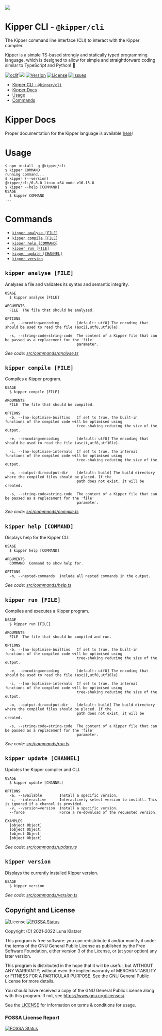 ![](https://github.com/Luna-Klatzer/Kipper/raw/main/img/Kipper-Logo-with-head.png)

# Kipper CLI - `@kipper/cli`

The Kipper command line interface (CLI) to interact with the Kipper compiler.

Kipper is a simple TS-based strongly and statically typed programming language, which is designed to allow for
simple and straightforward coding similar to TypeScript and Python! 🦊

[![oclif](https://img.shields.io/badge/cli-oclif-brightgreen.svg)](https://oclif.io)
![](https://img.shields.io/badge/Coverage-72%25-5A7302.svg?style=flat&logoColor=white&color=blue&prefix=$coverage$)
[![Version](https://img.shields.io/npm/v/@kipper/cli)](https://npmjs.org/package/@kipper/cli)
[![License](https://img.shields.io/npm/l/@kipper/cli)](https://github.com/Luna-Klatzer/Kipper/blob/main/LICENSE)
[![Issues](https://img.shields.io/github/issues/Luna-Klatzer/Kipper)](https://github.com/Luna-Klatzer/Kipper/issues)

<!-- toc -->

- [Kipper CLI - `@kipper/cli`](#kipper-cli---kippercli)
- [Kipper Docs](#kipper-docs)
- [Usage](#usage)
- [Commands](#commands)
<!-- tocstop -->

# Kipper Docs

Proper documentation for the Kipper language is available [here](https://wmc-ahif-2021.github.io/Kipper-Web/)!

# Usage

<!-- usage -->

```sh-session
$ npm install -g @kipper/cli
$ kipper COMMAND
running command...
$ kipper (--version)
@kipper/cli/0.8.0 linux-x64 node-v16.15.0
$ kipper --help [COMMAND]
USAGE
  $ kipper COMMAND
...
```

<!-- usagestop -->

# Commands

<!-- commands -->

- [`kipper analyse [FILE]`](#kipper-analyse-file)
- [`kipper compile [FILE]`](#kipper-compile-file)
- [`kipper help [COMMAND]`](#kipper-help-command)
- [`kipper run [FILE]`](#kipper-run-file)
- [`kipper update [CHANNEL]`](#kipper-update-channel)
- [`kipper version`](#kipper-version)

## `kipper analyse [FILE]`

Analyses a file and validates its syntax and semantic integrity.

```
USAGE
  $ kipper analyse [FILE]

ARGUMENTS
  FILE  The file that should be analysed.

OPTIONS
  -e, --encoding=encoding        [default: utf8] The encoding that should be used to read the file (ascii,utf8,utf16le).

  -s, --string-code=string-code  The content of a Kipper file that can be passed as a replacement for the 'file'
                                 parameter.
```

_See code: [src/commands/analyse.ts](https://github.com/Luna-Klatzer/Kipper/blob/v0.8.0/kipper/cli/src/commands/analyse.ts)_

## `kipper compile [FILE]`

Compiles a Kipper program.

```
USAGE
  $ kipper compile [FILE]

ARGUMENTS
  FILE  The file that should be compiled.

OPTIONS
  -b, --[no-]optimise-builtins   If set to true, the built-in functions of the compiled code will be optimised using
                                 tree-shaking reducing the size of the output.

  -e, --encoding=encoding        [default: utf8] The encoding that should be used to read the file (ascii,utf8,utf16le).

  -i, --[no-]optimise-internals  If set to true, the internal functions of the compiled code will be optimised using
                                 tree-shaking reducing the size of the output.

  -o, --output-dir=output-dir    [default: build] The build directory where the compiled files should be placed. If the
                                 path does not exist, it will be created.

  -s, --string-code=string-code  The content of a Kipper file that can be passed as a replacement for the 'file'
                                 parameter.
```

_See code: [src/commands/compile.ts](https://github.com/Luna-Klatzer/Kipper/blob/v0.8.0/kipper/cli/src/commands/compile.ts)_

## `kipper help [COMMAND]`

Displays help for the Kipper CLI.

```
USAGE
  $ kipper help [COMMAND]

ARGUMENTS
  COMMAND  Command to show help for.

OPTIONS
  -n, --nested-commands  Include all nested commands in the output.
```

_See code: [src/commands/help.ts](https://github.com/Luna-Klatzer/Kipper/blob/v0.8.0/kipper/cli/src/commands/help.ts)_

## `kipper run [FILE]`

Compiles and executes a Kipper program.

```
USAGE
  $ kipper run [FILE]

ARGUMENTS
  FILE  The file that should be compiled and run.

OPTIONS
  -b, --[no-]optimise-builtins   If set to true, the built-in functions of the compiled code will be optimised using
                                 tree-shaking reducing the size of the output.

  -e, --encoding=encoding        [default: utf8] The encoding that should be used to read the file (ascii,utf8,utf16le).

  -i, --[no-]optimise-internals  If set to true, the internal functions of the compiled code will be optimised using
                                 tree-shaking reducing the size of the output.

  -o, --output-dir=output-dir    [default: build] The build directory where the compiled files should be placed. If the
                                 path does not exist, it will be created.

  -s, --string-code=string-code  The content of a Kipper file that can be passed as a replacement for the 'file'
                                 parameter.
```

_See code: [src/commands/run.ts](https://github.com/Luna-Klatzer/Kipper/blob/v0.8.0/kipper/cli/src/commands/run.ts)_

## `kipper update [CHANNEL]`

Updates the Kipper compiler and CLI.

```
USAGE
  $ kipper update [CHANNEL]

OPTIONS
  -a, --available        Install a specific version.
  -i, --interactive      Interactively select version to install. This is ignored if a channel is provided.
  -v, --version=version  Install a specific version.
  --force                Force a re-download of the requested version.

EXAMPLES
  [object Object]
  [object Object]
  [object Object]
  [object Object]
```

_See code: [src/commands/update.ts](https://github.com/Luna-Klatzer/Kipper/blob/v0.8.0/kipper/cli/src/commands/update.ts)_

## `kipper version`

Displays the currently installed Kipper version.

```
USAGE
  $ kipper version
```

_See code: [src/commands/version.ts](https://github.com/Luna-Klatzer/Kipper/blob/v0.8.0/kipper/cli/src/commands/version.ts)_

<!-- commandsstop -->

## Copyright and License

![License](https://img.shields.io/github/license/Luna-Klatzer/Kipper?color=cyan)
[![FOSSA Status](https://app.fossa.com/api/projects/git%2Bgithub.com%2FLuna-Klatzer%2FKipper.svg?type=shield)](https://app.fossa.com/projects/git%2Bgithub.com%2FLuna-Klatzer%2FKipper?ref=badge_shield)

Copyright (C) 2021-2022 Luna Klatzer

This program is free software: you can redistribute it and/or modify it under
the terms of the GNU General Public License as published by the Free Software
Foundation, either version 3 of the License, or
(at your option) any later version.

This program is distributed in the hope that it will be useful, but WITHOUT ANY
WARRANTY; without even the implied warranty of MERCHANTABILITY or FITNESS FOR A
PARTICULAR PURPOSE. See the GNU General Public License for more details.

You should have received a copy of the GNU General Public License along with
this program. If not, see <https://www.gnu.org/licenses/>.

See the [LICENSE](https://raw.githubusercontent.com/Luna-Klatzer/Kipper/main/LICENSE)
for information on terms & conditions for usage.

### FOSSA License Report

[![FOSSA Status](https://app.fossa.com/api/projects/git%2Bgithub.com%2FLuna-Klatzer%2FKipper.svg?type=large)](https://app.fossa.com/projects/git%2Bgithub.com%2FLuna-Klatzer%2FKipper?ref=badge_large)
